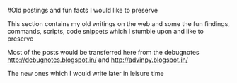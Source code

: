 #Old postings and fun facts I would like to preserve 

This section contains my old writings on the web and some the fun findings,
commands, scripts, code snippets which I stumble upon and like to preserve

Most of the posts would be transferred here from the debugnotes http://debugnotes.blogspot.in/ 
and http://advinpy.blogspot.in/ 

The new ones which I would write later in leisure time 


 